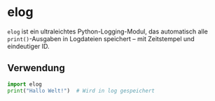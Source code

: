 # elog

`elog` ist ein ultraleichtes Python-Logging-Modul, das automatisch alle `print()`-Ausgaben in Logdateien speichert – mit Zeitstempel und eindeutiger ID.

## Verwendung

```python
import elog
print("Hallo Welt!")  # Wird in log gespeichert
